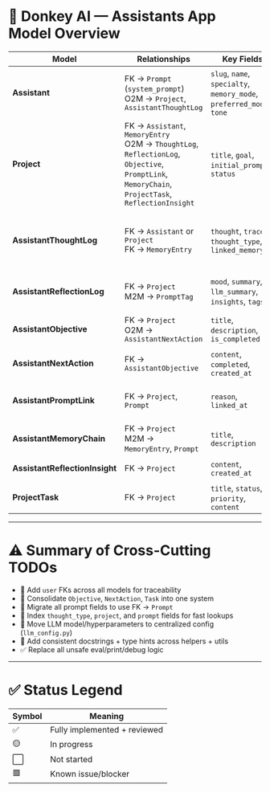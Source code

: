 # 🧠 Donkey AI — Assistants App Model Overview

| Model                          | Relationships                                                                                                                                          | Key Fields                                                            | Issues / TODOs                                                                                                | ✅  |
| ------------------------------ | ------------------------------------------------------------------------------------------------------------------------------------------------------ | --------------------------------------------------------------------- | ------------------------------------------------------------------------------------------------------------- | --- |
| **Assistant**                  | FK → `Prompt` (`system_prompt`) <br> O2M → `Project`, `AssistantThoughtLog`                                                                            | `slug`, `name`, `specialty`, `memory_mode`, `preferred_model`, `tone` | ➕ Add user FK <br> 🧩 Support prompt history (M2M) <br> 🧪 Add system prompt tag validation                  | ⬜  |
| **Project**                    | FK → `Assistant`, `MemoryEntry` <br> O2M → `ThoughtLog`, `ReflectionLog`, `Objective`, `PromptLink`, `MemoryChain`, `ProjectTask`, `ReflectionInsight` | `title`, `goal`, `initial_prompt`, `status`                           | 🔄 Convert `initial_prompt` to FK → `Prompt` <br> ➕ Add `owner`, `due_date` <br> 👥 Add M2M for team members | ⬜  |
| **AssistantThoughtLog**        | FK → `Assistant` or `Project` <br> FK → `MemoryEntry`                                                                                                  | `thought`, `trace`, `thought_type`, `linked_memory`                   | 🔐 Require either `assistant` or `project` <br> 🧪 Add token count / sentiment <br> 🧩 M2M to `MemoryEntry`?  | ⬜  |
| **AssistantReflectionLog**     | FK → `Project` <br> M2M → `PromptTag`                                                                                                                  | `mood`, `summary`, `llm_summary`, `insights`, `tags`                  | ➕ Add `reflection_type` <br> 🧩 Add M2M to `MemoryEntry`                                                     | ⬜  |
| **AssistantObjective**         | FK → `Project` <br> O2M → `AssistantNextAction`                                                                                                        | `title`, `description`, `is_completed`                                | 🔀 Unify under `Task` model <br> 🏷️ Add tags or priority                                                      | ⬜  |
| **AssistantNextAction**        | FK → `AssistantObjective`                                                                                                                              | `content`, `completed`, `created_at`                                  | 🧩 Merge with `ProjectTask`/`Objective`                                                                       | ⬜  |
| **AssistantPromptLink**        | FK → `Project`, `Prompt`                                                                                                                               | `reason`, `linked_at`                                                 | 🧩 Add `status` (active/archived) <br> ➕ Add index (project, prompt)                                         | ⬜  |
| **AssistantMemoryChain**       | FK → `Project` <br> M2M → `MemoryEntry`, `Prompt`                                                                                                      | `title`, `description`                                                | 📏 Enforce ordering <br> 🔁 Standardize keying logic                                                          | ⬜  |
| **AssistantReflectionInsight** | FK → `Project`                                                                                                                                         | `content`, `created_at`                                               | 🏷️ Tag/category support                                                                                       | ⬜  |
| **ProjectTask**                | FK → `Project`                                                                                                                                         | `title`, `status`, `priority`, `content`                              | 🔁 Consolidate with `Objective`/`NextAction`                                                                  | ⬜  |

---

# ⚠️ Summary of Cross-Cutting TODOs

- 🔐 Add `user` FKs across all models for traceability
- 🔄 Consolidate `Objective`, `NextAction`, `Task` into one system
- 🧠 Migrate all prompt fields to use FK → `Prompt`
- 🧬 Index `thought_type`, `project`, and `prompt` fields for fast lookups
- 📡 Move LLM model/hyperparameters to centralized config (`llm_config.py`)
- 📝 Add consistent docstrings + type hints across helpers + utils
- ✅ Replace all unsafe eval/print/debug logic

---

# ✅ Status Legend

| Symbol | Meaning                      |
| ------ | ---------------------------- |
| ✅     | Fully implemented + reviewed |
| 🟡     | In progress                  |
| ⬜     | Not started                  |
| 🟥     | Known issue/blocker          |
